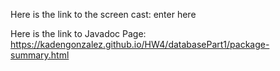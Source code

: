 Here is the link to the screen cast:
enter here

Here is the link to Javadoc Page: 
https://kadengonzalez.github.io/HW4/databasePart1/package-summary.html
